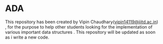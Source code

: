 # ADA
This repository has been created by Vipin Chaudhary(vipin14119@iiitd.ac.in) ,
for the purpose to help other students looking for the implementation of various important data structures .
This repository will be updated as soon as i write a new code.
